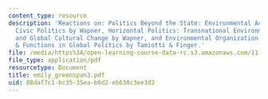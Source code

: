 ```yaml
---
content_type: resource
description: 'Reactions on: Politics Beyond the State: Environmental Activism & World
  Civic Politics by Wapner, Horizontal Politics: Transnational Environmental Activism
  and Global Cultural Change by Wapner, and Environmental Organization: Changing Roles
  & Functions in Global Politics by Tamiotti & Finger.'
file: /media/https%3A/open-learning-course-data-rc.s3.amazonaws.com/11-363-civil-society-and-the-environment-spring-2005/08daf7c1bc3535eab6d2eb630c3ee3d3_emily_greenspan3.pdf
file_type: application/pdf
resourcetype: Document
title: emily_greenspan3.pdf
uid: 08daf7c1-bc35-35ea-b6d2-eb630c3ee3d3
---
```

